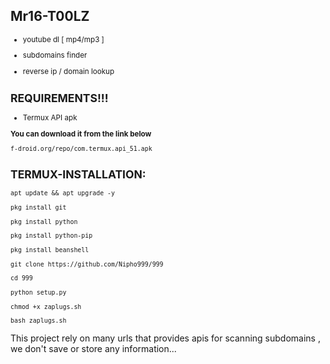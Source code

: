 ## Mr16-T00LZ
<small>
 
- youtube dl [ mp4/mp3 ]

 - subdomains finder 

 - reverse ip / domain lookup

## REQUIREMENTS!!!

- Termux API apk

<b>You can download it from the link below</b>

``f-droid.org/repo/com.termux.api_51.apk``

## TERMUX-INSTALLATION:

```
apt update && apt upgrade -y
```
```
pkg install git
```
```
pkg install python
```
```
pkg install python-pip
```
```
pkg install beanshell
```
```
git clone https://github.com/Nipho999/999
```
```
cd 999
```

```
python setup.py
```
```
chmod +x zaplugs.sh
```
```
bash zaplugs.sh
```
</small>


This project rely on many urls that provides apis for scanning subdomains , we don't save or store any information...
